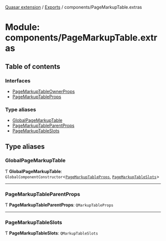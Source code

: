 [Quasar extension](../index.md) / [Exports](../modules.md) / components/PageMarkupTable.extras

# Module: components/PageMarkupTable.extras

## Table of contents

### Interfaces

- [PageMarkupTableOwnerProps](../interfaces/components_PageMarkupTable_extras.PageMarkupTableOwnerProps.md)
- [PageMarkupTableProps](../interfaces/components_PageMarkupTable_extras.PageMarkupTableProps.md)

### Type aliases

- [GlobalPageMarkupTable](components_PageMarkupTable_extras.md#globalpagemarkuptable)
- [PageMarkupTableParentProps](components_PageMarkupTable_extras.md#pagemarkuptableparentprops)
- [PageMarkupTableSlots](components_PageMarkupTable_extras.md#pagemarkuptableslots)

## Type aliases

### GlobalPageMarkupTable

Ƭ **GlobalPageMarkupTable**: `GlobalComponentConstructor`<[`PageMarkupTableProps`](../interfaces/components_PageMarkupTable_extras.PageMarkupTableProps.md), [`PageMarkupTableSlots`](components_PageMarkupTable_extras.md#pagemarkuptableslots)\>

___

### PageMarkupTableParentProps

Ƭ **PageMarkupTableParentProps**: `QMarkupTableProps`

___

### PageMarkupTableSlots

Ƭ **PageMarkupTableSlots**: `QMarkupTableSlots`
